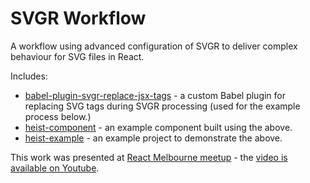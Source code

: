 # SVGR Workflow

A workflow using advanced configuration of SVGR to deliver complex behaviour for SVG files in React.

Includes:

 - [babel-plugin-svgr-replace-jsx-tags](packages/babel-plugin-svgr-replace-jsx-tags) - a custom Babel plugin for replacing SVG tags during SVGR processing (used for the example process below.)
 - [heist-component](packages/heist-example) - an example component built using the above.
 - [heist-example](packages/heist-component) - an example project to demonstrate the above.

This work was presented at [React Melbourne meetup](https://www.meetup.com/react-melbourne/events/296479424/) - the [video is available on Youtube](https://www.youtube.com/watch?v=SV6JzMUu_vU&t=8830s).
